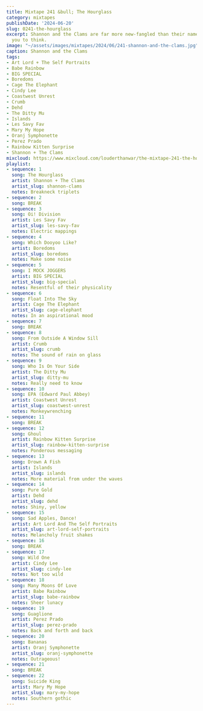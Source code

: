 ```yaml
---
title: Mixtape 241 &bull; The Hourglass
category: mixtapes
publishDate: '2024-06-20'
slug: 0241-the-hourglass
excerpt: Shannon and the Clams are far more new-fangled than their name might lead
  you to think.
image: "~/assets/images/mixtapes/2024/06/241-shannon-and-the-clams.jpg"
caption: Shannon and the Clams
tags:
- Art Lord + The Self Portraits
- Babe Rainbow
- BIG SPECIAL
- Boredoms
- Cage The Elephant
- Cindy Lee
- Coastwest Unrest
- Crumb
- Dehd
- The Ditty Mu
- Islands
- Les Savy Fav
- Mary My Hope
- Oranj Symphonette
- Perez Prado
- Rainbow Kitten Surprise
- Shannon + The Clams
mixcloud: https://www.mixcloud.com/louderthanwar/the-mixtape-241-the-hourglass-2024-06-20/
playlist:
- sequence: 1
  song: The Hourglass
  artist: Shannon + The Clams
  artist_slug: shannon-clams
  notes: Breakneck triplets
- sequence: 2
  song: BREAK
- sequence: 3
  song: Oi! Division
  artist: Les Savy Fav
  artist_slug: les-savy-fav
  notes: Electric mappings
- sequence: 4
  song: Which Dooyoo Like?
  artist: Boredoms
  artist_slug: boredoms
  notes: Make some noise
- sequence: 5
  song: I MOCK JOGGERS
  artist: BIG SPECIAL
  artist_slug: big-special
  notes: Resentful of their physicality
- sequence: 6
  song: Float Into The Sky
  artist: Cage The Elephant
  artist_slug: cage-elephant
  notes: In an aspirational mood
- sequence: 7
  song: BREAK
- sequence: 8
  song: From Outside A Window Sill
  artist: Crumb
  artist_slug: crumb
  notes: The sound of rain on glass
- sequence: 9
  song: Who Is On Your Side
  artist: The Ditty Mu
  artist_slug: ditty-mu
  notes: Really need to know
- sequence: 10
  song: EPA (Edward Paul Abbey)
  artist: Coastwest Unrest
  artist_slug: coastwest-unrest
  notes: Monkeywrenching
- sequence: 11
  song: BREAK
- sequence: 12
  song: Ghoul
  artist: Rainbow Kitten Surprise
  artist_slug: rainbow-kitten-surprise
  notes: Ponderous messaging
- sequence: 13
  song: Drown A Fish
  artist: Islands
  artist_slug: islands
  notes: More material from under the waves
- sequence: 14
  song: Pure Gold
  artist: Dehd
  artist_slug: dehd
  notes: Shiny, yellow
- sequence: 15
  song: Sad Apples, Dance!
  artist: Art Lord And The Self Portraits
  artist_slug: art-lord-self-portraits
  notes: Melancholy fruit shakes
- sequence: 16
  song: BREAK
- sequence: 17
  song: Wild One
  artist: Cindy Lee
  artist_slug: cindy-lee
  notes: Not too wild
- sequence: 18
  song: Many Moons Of Love
  artist: Babe Rainbow
  artist_slug: babe-rainbow
  notes: Sheer lunacy
- sequence: 19
  song: Guaglione
  artist: Perez Prado
  artist_slug: perez-prado
  notes: Back and forth and back
- sequence: 20
  song: Bananas
  artist: Oranj Symphonette
  artist_slug: oranj-symphonette
  notes: Outrageous!
- sequence: 21
  song: BREAK
- sequence: 22
  song: Suicide King
  artist: Mary My Hope
  artist_slug: mary-my-hope
  notes: Southern gothic
---
```


